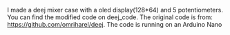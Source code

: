 I made a deej mixer case with a oled display(128*64) and 5 potentiometers.
You can find the modified code on deej_code.
The original code is from: https://github.com/omriharel/deej.
The code is running on an Arduino Nano
